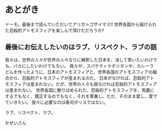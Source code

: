 # あとがき

ドーモ。最後まで読んでいただいてアリガトゴザイマス!!
世界各国から届けられた忍殺的アトモスフィアを楽しんで頂けただろうか?

## 最後にお伝えしたいのはラブ、リスペクト、ラブの話

我々は、世界の人々が世界の人々なりに解釈した日本を、決して笑いたいわけでも、バカにしたいわけでもない。
我々が、スパケティナポリタンや、カレーうどんを作ったように、日本のアトモスフィアと、世界各国のアトモスフィアの融合から、忍殺的アトモスフィアが産まれるのだ。
日本がなければ、忍殺的アトモスフィアは産まれない。だが、世界の人々も居なければ忍殺的アトモスフィアは産まれない。
世界各国に散りばめられた、忍殺的アトモスフィアを、馬鹿にするでもなく、矯正するのでもなく、それを尊重し、ただ、そのまま愛し、愛でていきたい。
我々に必要なのは寿司ポリスではない。

ラブ、リスペクト、ラブ。

かせいさん
